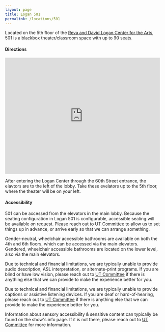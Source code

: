 ```yaml
---
layout: page
title: Logan 501
permalink: /locations/501
---
```


Located on the 5th floor of the [Reva and David Logan Center for the Arts](https://www.logancenter.uchicago.edu/), 501 is a blackbox theater/classroom space with up to 90 seats.


#### **Directions** 

<iframe src="https://www.google.com/maps/embed?pb=!1m18!1m12!1m3!1d1250!2d-87.60396645757874!3d41.785484267101!2m3!1f0!2f0!3f0!3m2!1i1024!2i768!4f13.1!3m3!1m2!1s0x880e293b56e5605f%3A0x6c39cb25111a7dc8!2sReva%20and%20David%20Logan%20Center%20for%20the%20Arts!5e1!3m2!1sen!2sca!4v1750468816602!5m2!1sen!2sca" style="border:0; display:block; margin:auto; margin-bottom:0.5rem; width:min(100%, 600px); aspect-ratio:4/3" allowfullscreen="" loading="lazy" referrerpolicy="no-referrer-when-downgrade"></iframe>

After entering the Logan Center through the 60th Street entrance, the elavtors are to the left of the lobby. Take these evelators up to the 5th floor, where the theater will be on your left.

#### **Accessibility**

501 can be accessed from the elevators in the main lobby. Because the seating configuration in Logan 501 is configurable, accessible seating will be available on request. Please reach out to [UT Committee](mailto:ut-committee@lists.uchicago.edu) to allow us to set things up in advance, or arrive early so that we can arrange something. 

Gender-neutral, wheelchair accessible bathrooms are available on both the 4th and 6th floors, which can be accessed via the main elevators. Gendered, wheelchair accessible bathrooms are located on the lower level, also via the main elevators.

Due to technical and financial limitations, we are typically unable to provide audio description, ASL interpretation, or alternate-print programs. If you are blind or have low vision, please reach out to [UT Committee](mailto:ut-committee@lists.uchicago.edu) if there is anything else that we can provide to make the experience better for you.

Due to technical and financial limitations, we are typically unable to provide captions or assistive listening devices. If you are deaf or hard-of-hearing, please reach out to [UT Committee](mailto:ut-committee@lists.uchicago.edu) if there is anything else that we can provide to make the experience better for you.

Information about sensory accessibility & sensitive content can typically be found on the show's info page. If it is not there, please reach out to [UT Committee](mailto:ut-committee@lists.uchicago.edu) for more information.
